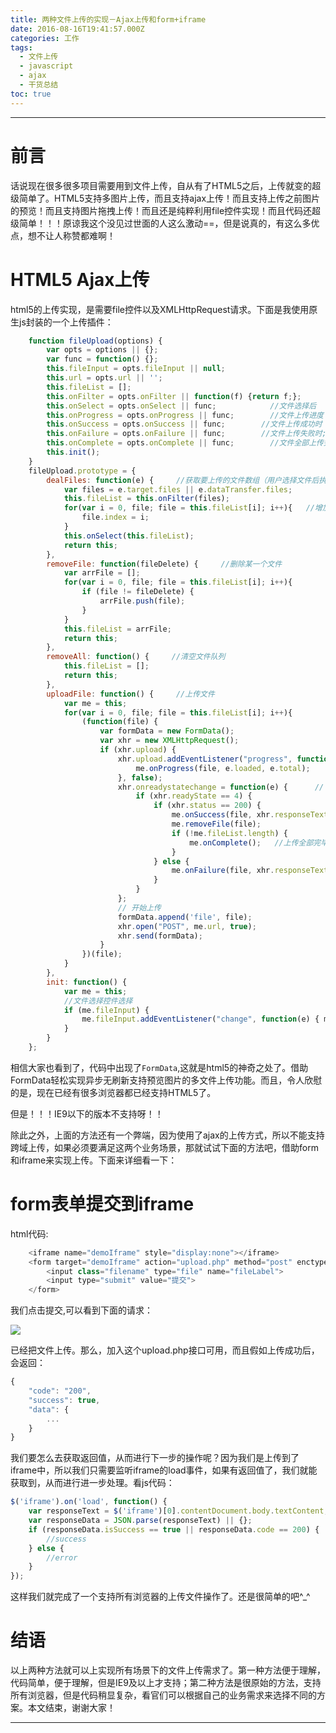 ```yaml
---
title: 两种文件上传的实现－Ajax上传和form+iframe
date: 2016-08-16T19:41:57.000Z
categories: 工作
tags:
  - 文件上传
  - javascript
  - ajax
  - 干货总结
toc: true
---
```


--------------------------------------------------------------------------------

# 前言
话说现在很多很多项目需要用到文件上传，自从有了HTML5之后，上传就变的超级简单了。HTML5支持多图片上传，而且支持ajax上传！而且支持上传之前图片的预览！而且支持图片拖拽上传！而且还是纯粹利用file控件实现！而且代码还超级简单！！！原谅我这个没见过世面的人这么激动==，但是说真的，有这么多优点，想不让人称赞都难啊！

<!--more-->

# HTML5 Ajax上传
html5的上传实现，是需要file控件以及XMLHttpRequest请求。下面是我使用原生js封装的一个上传插件：

```js
    function fileUpload(options) {
        var opts = options || {};
        var func = function() {};
        this.fileInput = opts.fileInput || null;
        this.url = opts.url || '';
        this.fileList = [];
        this.onFilter = opts.onFilter || function(f) {return f;};        //选择文件组的过滤方法
        this.onSelect = opts.onSelect || func;            //文件选择后
        this.onProgress = opts.onProgress || func;        //文件上传进度
        this.onSuccess = opts.onSuccess || func;        //文件上传成功时
        this.onFailure = opts.onFailure || func;        //文件上传失败时;
        this.onComplete = opts.onComplete || func;        //文件全部上传完毕时
        this.init();
    }
    fileUpload.prototype = {
        dealFiles: function(e) {     //获取要上传的文件数组（用户选择文件后执行）
            var files = e.target.files || e.dataTransfer.files;
            this.fileList = this.onFilter(files);
            for(var i = 0, file; file = this.fileList[i]; i++){   //增加唯一索引值
                file.index = i;
            }
            this.onSelect(this.fileList);
            return this;
        },
        removeFile: function(fileDelete) {     //删除某一个文件
            var arrFile = [];
            for(var i = 0, file; file = this.fileList[i]; i++){
                if (file != fileDelete) {
                    arrFile.push(file);
                }
            }
            this.fileList = arrFile;
            return this;
        },
        removeAll: function() {     //清空文件队列
            this.fileList = [];
            return this;
        },
        uploadFile: function() {     //上传文件
            var me = this;
            for(var i = 0, file; file = this.fileList[i]; i++){
                (function(file) {
                    var formData = new FormData();
                    var xhr = new XMLHttpRequest();
                    if (xhr.upload) {
                        xhr.upload.addEventListener("progress", function(e) {   // 上传中
                            me.onProgress(file, e.loaded, e.total);
                        }, false);
                        xhr.onreadystatechange = function(e) {      // 文件上传成功或是失败
                            if (xhr.readyState == 4) {
                                if (xhr.status == 200) {
                                    me.onSuccess(file, xhr.responseText);
                                    me.removeFile(file);
                                    if (!me.fileList.length) {
                                        me.onComplete();   //上传全部完毕。执行回调
                                    }
                                } else {
                                    me.onFailure(file, xhr.responseText);
                                }
                            }
                        };
                        // 开始上传
                        formData.append('file', file);
                        xhr.open("POST", me.url, true);
                        xhr.send(formData);
                    }
                })(file);
            }
        },
        init: function() {
            var me = this;
            //文件选择控件选择
            if (me.fileInput) {
                me.fileInput.addEventListener("change", function(e) { me.dealFiles(e); }, false);
            }
        }
    };
```

相信大家也看到了，代码中出现了`FormData`,这就是html5的神奇之处了。借助FormData轻松实现异步无刷新支持预览图片的多文件上传功能。而且，令人欣慰的是，现在已经有很多浏览器都已经支持HTML5了。

但是！！！IE9以下的版本不支持呀！！

除此之外，上面的方法还有一个弊端，因为使用了ajax的上传方式，所以不能支持跨域上传，如果必须要满足这两个业务场景，那就试试下面的方法吧，借助form和iframe来实现上传。下面来详细看一下：

# form表单提交到iframe
html代码:

```js
    <iframe name="demoIframe" style="display:none"></iframe>
    <form target="demoIframe" action="upload.php" method="post" enctype="multipart/form-data">
        <input class="filename" type="file" name="fileLabel">
        <input type="submit" value="提交">
    </form>
```

我们点击提交,可以看到下面的请求：

![](https://img.alicdn.com/tps/TB1DHQaMpXXXXcaXVXXXXXXXXXX-794-199.png)

已经把文件上传。那么，加入这个upload.php接口可用，而且假如上传成功后，会返回：

```js
{
    "code": "200",
    "success": true,
    "data": {
        ...
    }
}
```

我们要怎么去获取返回值，从而进行下一步的操作呢？因为我们是上传到了iframe中，所以我们只需要监听iframe的load事件，如果有返回值了，我们就能获取到，从而进行进一步处理。看js代码：

```js
$('iframe').on('load', function() {
    var responseText = $('iframe')[0].contentDocument.body.textContent;
    var responseData = JSON.parse(responseText) || {};
    if (responseData.isSuccess == true || responseData.code == 200) {
        //success
    } else {
        //error   
    }
});
```

这样我们就完成了一个支持所有浏览器的上传文件操作了。还是很简单的吧^_^

# 结语

以上两种方法就可以上实现所有场景下的文件上传需求了。第一种方法便于理解，代码简单，便于理解，但是IE9及以上才支持；第二种方法是很原始的方法，支持所有浏览器，但是代码稍显复杂，看官们可以根据自己的业务需求来选择不同的方案。本文结束，谢谢大家！


--------------------------------------------------------------------------------
